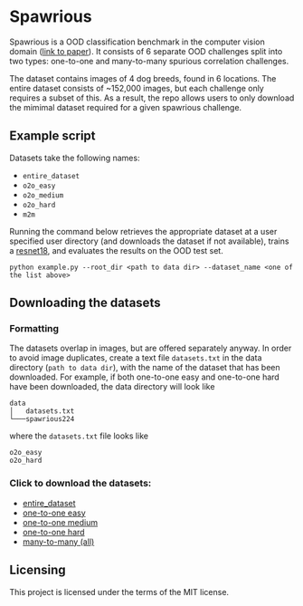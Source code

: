 # Spawrious

Spawrious is a OOD classification benchmark in the computer vision domain ([link to paper](https://arxiv.org/abs/2303.05470)). It consists of 6 separate OOD challenges split into two types: one-to-one and many-to-many spurious correlation challenges.

The dataset contains images of 4 dog breeds, found in 6 locations. The entire dataset consists of ~152,000 images, but each challenge only requires a subset of this. As a result, the repo allows users to only download the mimimal dataset required for a given spawrious challenge. 

## Example script

Datasets take the following names: 
- `entire_dataset` 
- `o2o_easy`
- `o2o_medium`
- `o2o_hard`
- `m2m` 
 
Running the command below retrieves the appropriate dataset at a user specified user directory (and downloads the dataset if not available), trains a [resnet18](https://pytorch.org/hub/pytorch_vision_resnet/), and evaluates the results on the OOD test set.

```
python example.py --root_dir <path to data dir> --dataset_name <one of the list above>
```

## Downloading the datasets

### Formatting

The datasets overlap in images, but are offered separately anyway. In order to avoid image duplicates, create a text file `datasets.txt` in the data directory (`path to data dir`), with the name of the dataset that has been downloaded. For example, if both one-to-one easy and one-to-one hard have been downloaded, the data directory will look like

```
data
│   datasets.txt
└───spawrious224
```
where the `datasets.txt` file looks like

```
o2o_easy
o2o_hard
```

### Click to download the datasets:
- [entire_dataset](https://www.dropbox.com/s/e40j553480h3f3s/spawrious224.tar.gz?dl=1)
- [one-to-one easy](https://www.dropbox.com/s/kwhiv60ihxe3owy/spawrious__o2o_easy.tar.gz?dl=1)
- [one-to-one medium](https://www.dropbox.com/s/x03gkhdwar5kht4/spawrious224__o2o_medium.tar.gz?dl=1)
- [one-to-one hard](https://www.dropbox.com/s/p1ry121m2gjj158/spawrious__o2o_hard.tar.gz?dl=1)
- [many-to-many (all)](https://www.dropbox.com/s/5usem63nfub266y/spawrious__m2m.tar.gz?dl=1)

## Licensing

This project is licensed under the terms of the MIT license.
